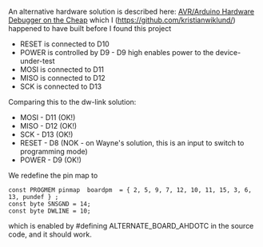 An alternative hardware solution is described here: [AVR/Arduino Hardware Debugger on the Cheap](https://sites.google.com/site/wayneholder/debugwire3) which I (https://github.com/kristianwiklund/) happened to have built before I found this project

* RESET is connected to D10
* POWER is controlled by D9 - D9 high enables power to the device-under-test
* MOSI is connected to D11
* MISO is connected to D12
* SCK is connected to D13

Comparing this to the dw-link solution:

* MOSI - D11 (OK!)
* MISO - D12 (OK!)
* SCK - D13 (OK!)
* RESET - D8 (NOK - on Wayne's solution, this is an input to switch to programming mode)
* POWER - D9 (OK!)

We redefine the pin map to

    const PROGMEM pinmap  boardpm  = { 2, 5, 9, 7, 12, 10, 11, 15, 3, 6, 13, pundef } ;
    const byte SNSGND = 14;
    const byte DWLINE = 10; 

which is enabled by #defining ALTERNATE_BOARD_AHDOTC in the source code, and it should work.

